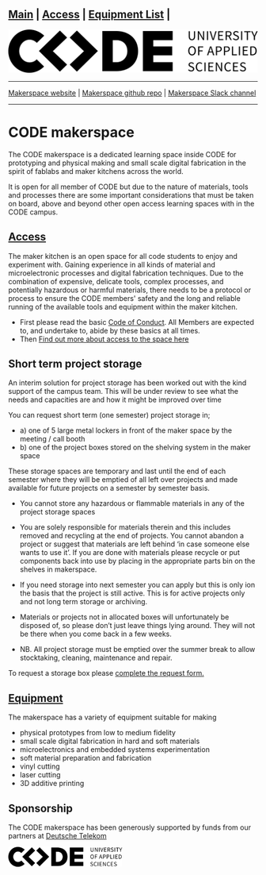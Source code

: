 [Main](README.md) | [Access](access.md) | [Equipment List](equipment.md) |
------------------------

![CODE logo](Word_AppliedSciences_Black.png)


------------------------
[Makerspace website](https://codeuniversity.github.io/makerspace/) |
[Makerspace github repo](https://github.com/codeuniversity/makerspace/) | [Makerspace Slack channel](https://codeuniversity.slack.com/archives/C011CN2SMFY)

------------------------

# CODE makerspace
The CODE makerspace is a dedicated learning space inside CODE for prototyping and physical making and small scale digital fabrication in the spirit of fablabs and maker kitchens across the world.

It is open for all member of CODE but due to the nature of materials, tools and processes there are some important considerations that must be taken on board, above and beyond other open access learning spaces with in the CODE campus.

## [Access](access.md)
The maker kitchen is an open space for all code students to enjoy and experiment with. Gaining experience in all kinds of material and microelectronic processes and digital fabrication techniques. Due to the combination of expensive, delicate tools, complex processes, and potentially hazardous or harmful materials, there needs to be a protocol or process to ensure the CODE members' safety and the long and reliable running of the available tools and equipment within the maker kitchen. 
* First please read the basic [Code of Conduct](code-of-conduct.md). All Members are expected to, and undertake to, abide by these basics at all times. 
* Then [Find out more about access to the space here](access.md)

## Short term project storage
An interim solution for project storage has been worked out with the kind support of the campus team. 
This will be under review to see what the needs and capacities are and how it might be improved over time

You can request short term (one semester) project storage in;

* a) one of 5 large metal lockers in front of the maker space by the meeting / call booth
* b) one of the project boxes stored on the shelving system in the maker space

These storage spaces are temporary and last until the end of each semester where they will be emptied of all left over projects and made available for future projects on a semester by semester basis.

* You cannot store any hazardous or flammable materials in any of the project storage spaces
* You are solely responsible for materials therein and this includes removed and recycling at the end of projects. You cannot abandon a project or suggest that materials are left behind ‘in case someone else wants to use it’. If you are done with materials please recycle or put components back into use by placing in the appropriate parts bin on the shelves in makerspace.
* If you need storage into next semester you can apply but this is only ion the basis that the project is still active. This is for active projects only and not long term storage or archiving.
* Materials or projects not in allocated boxes will unfortunately be disposed of, so please don’t just leave things lying around. They will not be there when you come back in a few weeks.

* NB. All project storage must be emptied over the summer break to allow stocktaking, cleaning, maintenance and repair.

To request a storage box please [complete the request form.](https://docs.google.com/forms/d/e/1FAIpQLScnmsmTnjeEC9stPuUM_edkYa8wo4esuY3vf5sEsdVLaM0SOw/viewform?usp=sf_link)

## [Equipment](equipment.md)
The makerspace has a variety of equipment suitable for making 
* physical prototypes from low to medium fidelity
* small scale digital fabrication in hard and soft materials
* microelectronics and embedded systems experimentation
* soft material preparation and fabrication
* vinyl cutting
* laser cutting
* 3D additive printing

## Sponsorship

The CODE makerspace has been generously supported by funds from our partners at [Deutsche Telekom](https://www.telekom.com/)

 ![CODE logo](Word_AppliedSciences_Black-sml.png)
